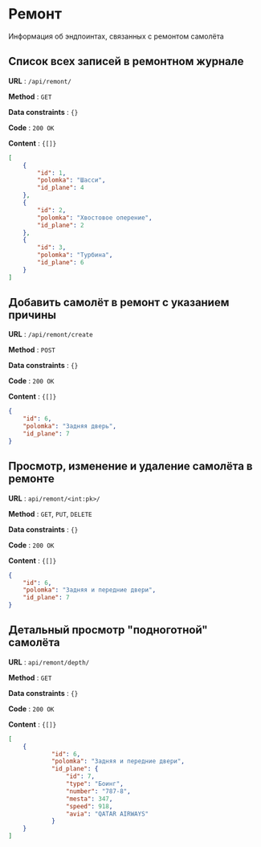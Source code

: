 # Ремонт

Информация об эндпоинтах, связанных с ремонтом самолёта

## Cписок всех записей в ремонтном журнале

**URL** : `/api/remont/`

**Method** : `GET`

**Data constraints** : `{}`

**Code** : `200 OK`

**Content** : `{[]}`

```json
[
    {
        "id": 1,
        "polomka": "Шасси",
        "id_plane": 4
    },
    {
        "id": 2,
        "polomka": "Хвостовое оперение",
        "id_plane": 2
    },
    {
        "id": 3,
        "polomka": "Турбина",
        "id_plane": 6
    }
]
```
## Добавить самолёт в ремонт с указанием причины

**URL** : `/api/remont/create`

**Method** : `POST`

**Data constraints** : `{}`

**Code** : `200 OK`

**Content** : `{[]}`

```json
{
    "id": 6,
    "polomka": "Задняя дверь",
    "id_plane": 7
}
```

## Просмотр, изменение и удаление самолёта в ремонте

**URL** : `api/remont/<int:pk>/`

**Method** : `GET`, `PUT`, `DELETE`

**Data constraints** : `{}`

**Code** : `200 OK`

**Content** : `{[]}`

```json
{
    "id": 6,
    "polomka": "Задняя и передние двери",
    "id_plane": 7
}
```

## Детальный просмотр "подноготной" самолёта

**URL** : `api/remont/depth/`

**Method** : `GET`

**Data constraints** : `{}`

**Code** : `200 OK`

**Content** : `{[]}`

```json
[
    {
            "id": 6,
            "polomka": "Задняя и передние двери",
            "id_plane": {
                "id": 7,
                "type": "Боинг",
                "number": "787-8",
                "mesta": 347,
                "speed": 918,
                "avia": "QATAR AIRWAYS"
            }
    }
]
```